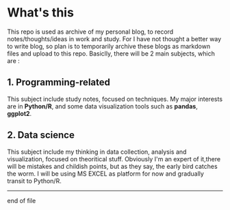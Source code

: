 # What's this

This repo is used as archive of my personal blog, to record notes/thoughts/ideas in work and study. For I have not thought a better way to write blog, so plan is to temporarily archive these blogs as markdown files and upload to this repo. Basiclly, there will be 2 main subjects, which are :

## 1. Programming-related

This subject include study notes, focused on techniques. My major interests are in **Python/R**, and some data visualization tools such as **pandas**, **ggplot2**.

## 2. Data science

This subject include my thinking in data collection, analysis and visualization, focused on theoritical stuff. Obviously I'm an expert of it,there will be mistakes and childish points, but as they say, the early bird catches the worm. I will be using MS EXCEL as platform for now and gradually transit to Python/R.

---

end of file
